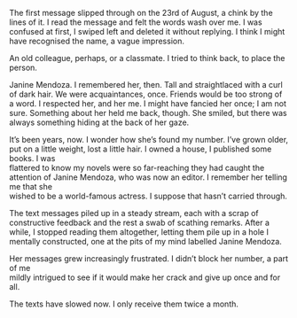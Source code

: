 The first message slipped through on the 23rd of August, a chink by the lines of it. I read the message and felt the words wash over me. I was confused at first, I swiped left and deleted it without replying. I think I might have recognised the name, a vague impression.

An old colleague, perhaps, or a classmate. I tried to think back, to place the person.

Janine Mendoza. I remembered her, then. Tall and straightlaced with a curl of dark hair. We were acquaintances, once. Friends would be too strong of a word. I respected her, and her me. I might have fancied her once; I am not sure. Something about her held me back, though. She smiled, but there was always something hiding at the back of her gaze.

It’s been years, now. I wonder how she’s found my number. I’ve grown older, put on a little weight, lost a little hair. I owned a house, I published some books. I was  
flattered to know my novels were so far-reaching they had caught the attention of Janine Mendoza, who was now an editor. I remember her telling me that she  
wished to be a world-famous actress. I suppose that hasn’t carried through.

The text messages piled up in a steady stream, each with a scrap of  
constructive feedback and the rest a swab of scathing remarks. After a while, I stopped reading them altogether, letting them pile up in a hole I mentally constructed, one at the pits of my mind labelled Janine Mendoza.

Her messages grew increasingly frustrated. I didn’t block her number, a part of me  
mildly intrigued to see if it would make her crack and give up once and for all.

The texts have slowed now. I only receive them twice a month.
